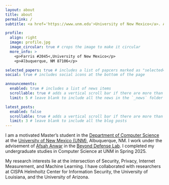 ```yaml
---
layout: about
title: about
permalink: /
subtitle: <a href='https://www.unm.edu'>University of New Mexico</a>. Albuquerquen, NM.

profile:
  align: right
  image: profile.jpg
  image_circular: true # crops the image to make it circular
  more_info: >
    <p>Farris #2045<,University of New Mexico</p>
    <p>Albuquerque, NM 87106</p>

selected_papers: true # includes a list of papcers marked as "selected={true}"
social: true # includes social icons at the bottom of the page

announcements:
  enabled: true # includes a list of news items
  scrollable: true # adds a vertical scroll bar if there are more than 3 news items
  limit: 5 # leave blank to include all the news in the `_news` folder

latest_posts:
  enabled: false
  scrollable: true # adds a vertical scroll bar if there are more than 3 new posts items
  limit: 3 # leave blank to include all the blog posts
---
```


I am a motivated Master’s student in the [Department of Computer Science](https://www.cs.unm.edu) at the [University of New Mexico (UNM)](https://www.unm.edu), Albuquerque, NM. I work under the advisement of [Afsah Anwar](https://www.afsah.org) in the [Beyond Defense Lab](https://www.afsah.org/lab). I completed my undergraduate studies in Computer Science at UNM in Spring 2025.

My research interests lie at the intersection of Security, Privacy, Internet Measurement, and Machine Learning. I have collaborated with researchers at CISPA Helmholtz Center for Information Security, the University of Louisiana, and the University of Arizona.
